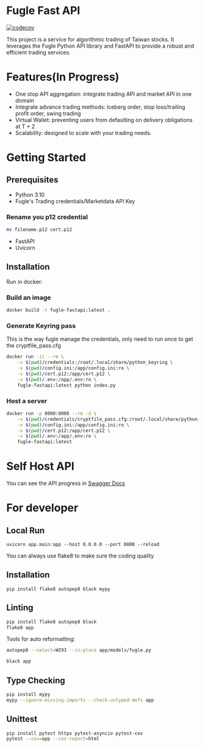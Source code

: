 # Fugle Fast API

[![codecov](https://codecov.io/gh/yitech/fugle-fastapi/graph/badge.svg?token=ESEZZX1WSI)](https://codecov.io/gh/yitech/fugle-fastapi)

This project is a service for algorithmic trading of Taiwan stocks. It leverages the Fugle Python API library and FastAPI to provide a robust and efficient trading services.

# Features(In Progress)
- One stop API aggregation: integrate trading API and market API in one domain
- Integrate advance trading methods: iceberg order, stop loss/trailing profit order, swing trading
- Virtual Wallet: preventing users from defaulting on delivery obligations at T + 2
- Scalability: designed to scale with your trading needs.

# Getting Started
## Prerequisites
- Python 3.10
- Fugle's Trading credentials/Marketdata API Key

### Rename you p12 credential
```bash
mv filename.p12 cert.p12
```
- FastAPI
- Uvicorn


## Installation
Run in docker:

### Build an image
```bash
docker build -t fugle-fastapi:latest .
```

### Generate Keyring pass
This is the way fugle manage the credentials, only need to run once to get the cryptfile_pass.cfg
```bash
docker run -it --rm \
    -v $(pwd)/credentials:/root/.local/share/python_keyring \
    -v $(pwd)/config.ini:/app/config.ini:ro \
    -v $(pwd)/cert.p12:/app/cert.p12 \
    -v $(pwd)/.env:/app/.env:ro \
    fugle-fastapi:latest python index.py
```

### Host a server
```bash
docker run -p 8000:8000 --rm -d \
    -v $(pwd)/credentials/cryptfile_pass.cfg:/root/.local/share/python_keyring/cryptfile_pass.cfg:ro \
    -v $(pwd)/config.ini:/app/config.ini:ro \
    -v $(pwd)/cert.p12:/app/cert.p12 \
    -v $(pwd)/.env:/app/.env:ro \
    fugle-fastapi:latest
```

# Self Host API
You can see the API progress in
[Swagger Docs](https://fugle.lynxlinkage.com/docs)


# For developer
## Local Run
```
uvicorn app.main:app --host 0.0.0.0 --port 8000 --reload
```

You can always use flake8 to make sure the coding quality

## Installation
```
pip install flake8 autopep8 black mypy
```

## Linting
```bash
pip install flake8 autopep8 black
flake8 app
```

Tools for auto reformatting:
```bash
autopep8 --select=W293 --in-place app/models/fugle.py
```

```bash
black app
```

## Type Checking
```bash
pip install mypy
mypy --ignore-missing-imports --check-untyped-defs app
```

## Unittest
```bash
pip install pytest httpx pytest-asyncio pytest-cov
pytest --cov=app --cov-report=html
```